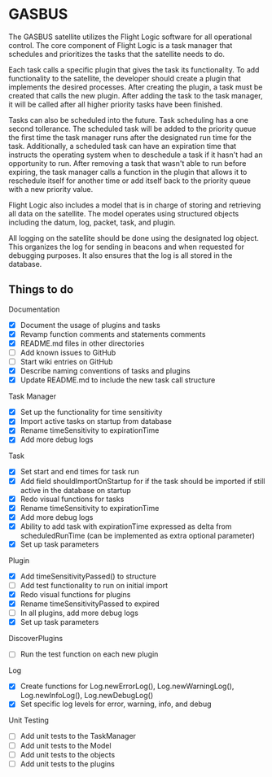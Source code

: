 # GASBUS

The GASBUS satellite utilizes the Flight Logic software for all operational control. The core component of Flight Logic is a task manager that schedules and prioritizes the tasks that the satellite needs to do.

Each task calls a specific plugin that gives the task its functionality. To add functionality to the satellite, the developer should create a plugin that implements the desired processes. After creating the plugin, a task must be created that calls the new plugin. After adding the task to the task manager, it will be called after all higher priority tasks have been finished.

Tasks can also be scheduled into the future. Task scheduling has a one second tollerance. The scheduled task will be added to the priority queue the first time the task manager runs after the designated run time for the task. Additionally, a scheduled task can have an expiration time that instructs the operating system when to deschedule a task if it hasn't had an opportunity to run. After removing a task that wasn't able to run before expiring, the task manager calls a function in the plugin that allows it to reschedule itself for another time or add itself back to the priority queue with a new priority value.

Flight Logic also includes a model that is in charge of storing and retrieving all data on the satellite. The model operates using structured objects including the datum, log, packet, task, and plugin.

All logging on the satellite should be done using the designated log object. This organizes the log for sending in beacons and when requested for debugging purposes. It also ensures that the log is all stored in the database.

## Things to do

Documentation

- [x] Document the usage of plugins and tasks
- [x] Revamp function comments and statements comments
- [x] README.md files in other directories
- [ ] Add known issues to GitHub
- [ ] Start wiki entries on GitHub
- [x] Describe naming conventions of tasks and plugins
- [x] Update README.md to include the new task call structure

Task Manager

- [x] Set up the functionality for time sensitivity
- [x] Import active tasks on startup from database
- [x] Rename timeSensitivity to expirationTime
- [x] Add more debug logs

Task

- [x] Set start and end times for task run
- [x] Add field shouldImportOnStartup for if the task should be imported if still active in the database on startup
- [x] Redo visual functions for tasks
- [x] Rename timeSensitivity to expirationTime
- [x] Add more debug logs
- [x] Ability to add task with expirationTime expressed as delta from scheduledRunTime (can be implemented as extra optional parameter)
- [x] Set up task parameters

Plugin

- [x] Add timeSensitivityPassed() to structure
- [ ] Add test functionality to run on initial import
- [x] Redo visual functions for plugins
- [x] Rename timeSensitivityPassed to expired
- [ ] In all plugins, add more debug logs
- [x] Set up task parameters

DiscoverPlugins

- [ ] Run the test function on each new plugin

Log

- [x] Create functions for Log.newErrorLog(), Log.newWarningLog(), Log.newInfoLog(), Log.newDebugLog()
- [x] Set specific log levels for error, warning, info, and debug

Unit Testing

- [ ] Add unit tests to the TaskManager
- [ ] Add unit tests to the Model
- [ ] Add unit tests to the objects
- [ ] Add unit tests to the plugins

